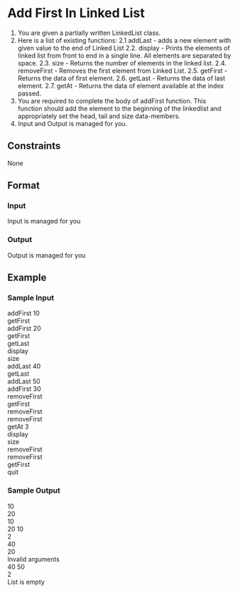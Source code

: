 # Add First In Linked List

1. You are given a partially written LinkedList class.
2. Here is a list of existing functions:
    2.1 addLast - adds a new element with given value to the end of Linked List
    2.2. display - Prints the elements of linked list from front to end in a single line. 
    All elements are separated by space.
    2.3. size - Returns the number of elements in the linked list.
    2.4. removeFirst - Removes the first element from Linked List. 
    2.5. getFirst - Returns the data of first element. 
    2.6. getLast - Returns the data of last element. 
    2.7. getAt - Returns the data of element available at the index passed. 
3. You are required to complete the body of addFirst function. This function should add the element to the beginning of the linkedlist and appropriately set the head, tail and size data-members.
4. Input and Output is managed for you.

## Constraints
None

## Format
### Input
Input is managed for you

### Output
Output is managed for you

## Example
### Sample Input

addFirst 10  
getFirst  
addFirst 20  
getFirst  
getLast  
display  
size  
addLast 40  
getLast  
addLast 50  
addFirst 30  
removeFirst  
getFirst  
removeFirst  
removeFirst  
getAt 3  
display  
size  
removeFirst  
removeFirst  
getFirst  
quit  

### Sample Output
10  
20  
10  
20 10   
2  
40  
20  
Invalid arguments  
40 50   
2  
List is empty  
